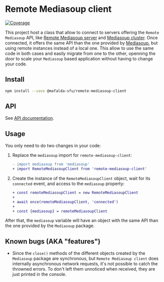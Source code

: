 # Remote Mediasoup client

[![Coverage](https://img.shields.io/endpoint?url=https://gist.githubusercontent.com/mafalda-bot/27d772a9a3a8a945b34fd9676de40486/raw/Remote-Mediasoup-client.json)](https://gist.github.com/Mafalda-bot/27d772a9a3a8a945b34fd9676de40486#file-Remote-Mediasoup-client-json)

This project host a class that allow to connect to servers offering the
`Remote Mediasoup` API, like
[Remote Mediasoup server](https://mafalda.io/Remote-Mediasoup-server/) and
[Mediasoup cluster](https://mafalda.io/Mediasoup-cluster/). Once connected, it
offers the same API than the one provided by [Mediasoup](https://mediasoup.org),
but using remote instances instead of a local one. This allow to use the same
code in both cases and easily migrate from one to the other, openning the door
to scale your `Mediasoup` based application without having to change your code.

## Install

```sh
npm install --save @mafalda-sfu/remote-mediasoup-client
```

## API

See [API documentation](https://mafalda.io/Remote-Mediasoup-client/API).

## Usage

You only need to do two changes in your code:

1. Replace the `mediasoup` import for `remote-mediasoup-client`:

   ```diff
   - import mediasoup from 'mediasoup'
   + import RemoteMediasoupClient from 'remote-mediasoup-client'
   ```

2. Create the instance of the `RemoteMediasoupClient` object, wait for its
   `connected` event, and access to the `mediasoup` property:

   ```diff
   + const remoteMediasoupClient = new RemoteMediasoupClient
   +
   + await once(remoteMediasoupClient, 'connected')
   +
   + const {mediasoup} = remoteMediasoupClient
   ```

After that, the `mediasoup` variable will have an object with the same API than
the one provided by the `Mediasoup` package.

## Known bugs (AKA "features")

- Since the `close()` methods of the different objects created by the
  `Mediasoup` package are synchronous, but `Remote Mediasoup client` does
  internally asynchronous network requests, it's not possible to catch the
  throwned errors. To don't left them unnoticed when received, they are just
  printed in the console.
